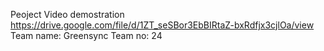 Peoject Video demostration https://drive.google.com/file/d/1ZT_seSBor3EbBIRtaZ-bxRdfjx3cjlOa/view 
Team name: Greensync
Team no: 24
